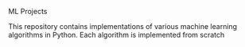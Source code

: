 ML Projects

This repository contains implementations of various machine learning algorithms in Python. Each algorithm is implemented from scratch 
